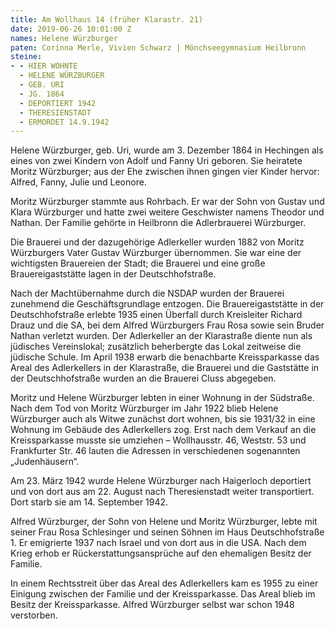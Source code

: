 ```yaml
---
title: Am Wollhaus 14 (früher Klarastr. 21)
date: 2019-06-26 10:01:00 Z
names: Helene Würzburger
paten: Corinna Merle, Vivien Schwarz | Mönchseegymnasium Heilbronn
steine:
- - HIER WOHNTE
  - HELENE WÜRZBURGER
  - GEB. URI
  - JG. 1864
  - DEPORTIERT 1942
  - THERESIENSTADT
  - ERMORDET 14.9.1942
---
```


Helene Würzburger, geb. Uri, wurde am 3. Dezember 1864 in Hechingen als eines von zwei Kindern von Adolf und Fanny Uri geboren. Sie heiratete Moritz Würzburger; aus der Ehe zwischen ihnen gingen vier Kinder hervor: Alfred, Fanny, Julie und Leonore.

Moritz Würzburger stammte aus Rohrbach. Er war der Sohn von Gustav und Klara Würzburger und hatte zwei weitere Geschwister namens Theodor und Nathan. Der Familie gehörte in Heilbronn die Adlerbrauerei Würzburger.

Die Brauerei und der dazugehörige Adlerkeller wurden 1882 von Moritz Würzburgers Vater Gustav Würzburger übernommen. Sie war eine der wichtigsten Brauereien der Stadt; die Brauerei und eine große Brauereigaststätte lagen in der Deutschhofstraße.

Nach der Machtübernahme durch die NSDAP wurden der Brauerei zunehmend die Geschäftsgrundlage entzogen. Die Brauereigaststätte in der Deutschhofstraße erlebte 1935 einen Überfall durch Kreisleiter Richard Drauz und die SA, bei dem Alfred Würzburgers Frau Rosa sowie sein Bruder Nathan verletzt wurden. Der Adlerkeller an der Klarastraße diente nun als jüdisches Vereinslokal; zusätzlich beherbergte das Lokal zeitweise die jüdische Schule. Im April 1938 erwarb die benachbarte Kreissparkasse das Areal des Adlerkellers in der Klarastraße, die Brauerei und die Gaststätte in der Deutschhofstraße wurden an die Brauerei Cluss abgegeben.

Moritz und Helene Würzburger lebten in einer Wohnung in der Südstraße. Nach dem Tod von Moritz Würzburger im Jahr 1922 blieb Helene Würzburger auch als Witwe zunächst dort wohnen, bis sie 1931/32 in eine Wohnung im Gebäude des Adlerkellers zog. Erst nach dem Verkauf an die Kreissparkasse musste sie umziehen – Wollhausstr. 46, Weststr. 53 und Frankfurter Str. 46 lauten die Adressen in verschiedenen sogenannten „Judenhäusern“.

Am 23. März 1942 wurde Helene Würzburger nach Haigerloch deportiert und von dort aus am 22. August nach Theresienstadt weiter transportiert. Dort starb sie am 14. September 1942.

Alfred Würzburger, der Sohn von Helene und Moritz Würzburger, lebte mit seiner Frau Rosa Schlesinger und seinen Söhnen im Haus Deutschhofstraße 1. Er emigrierte 1937 nach Israel und von dort aus in die USA. Nach dem Krieg erhob er Rückerstattungsansprüche auf den ehemaligen Besitz der Familie.

In einem Rechtsstreit über das Areal des Adlerkellers kam es 1955 zu einer Einigung zwischen der Familie und der Kreissparkasse. Das Areal blieb im Besitz der Kreissparkasse. Alfred Würzburger selbst war schon 1948 verstorben.